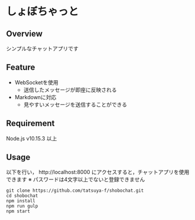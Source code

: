 
# しょぼちゃっと

## Overview
シンプルなチャットアプリです

## Feature
- WebSocketを使用
    - 送信したメッセージが即座に反映される
- Markdownに対応
    - 見やすいメッセージを送信することができる

## Requirement
Node.js v10.15.3 以上

## Usage
以下を行い， http://localhost:8000 にアクセスすると，チャットアプリを使用できます
※ パスワードは4文字以上でないと登録できません
```
git clone https://github.com/tatsuya-f/shobochat.git
cd shobochat
npm install
npm run gulp
npm start
```
